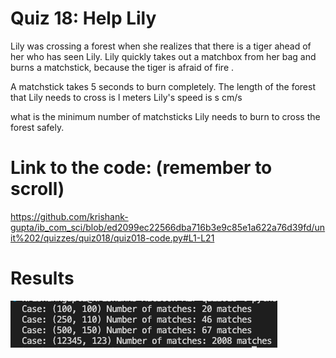 # Quiz 18: Help Lily

Lily was crossing a forest when she realizes that there is a tiger ahead of her who has seen Lily. 
Lily quickly takes out a matchbox from her bag and burns a matchstick, because the tiger is afraid of fire . 

A matchstick takes 5 seconds to burn completely.
The length of the forest that Lily needs to cross is l meters
Lily's speed is s cm/s

what is the minimum number of matchsticks Lily needs to burn to cross the forest safely.

# Link to the code: (remember to scroll)

https://github.com/krishank-gupta/ib_com_sci/blob/ed2099ec22566dba716b3e9c85e1a622a76d39fd/unit%202/quizzes/quiz018/quiz018-code.py#L1-L21

# Results

![quiz018-results](./quiz018-results.png)